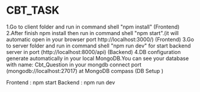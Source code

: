 # CBT_TASK

1.Go to client folder and run in command shell "npm install" (Frontend)
2.After finish npm install then run in command shell "npm start".(it will automatic open in your browser port http://localhost:3000/) (Frontend)
3.Go to server folder and run in command shell "npm run dev" for start backend server in port (http://localhost:8000/api) (Backend)
4.DB configuration generate automatically in your local MongoDB.You can see your database with name: Cbt_Question 
in your mongdb connect port (mongodb://localhost:27017) at MongoDB compass (DB Setup )


Frontend : npm start
Backend : npm run dev
